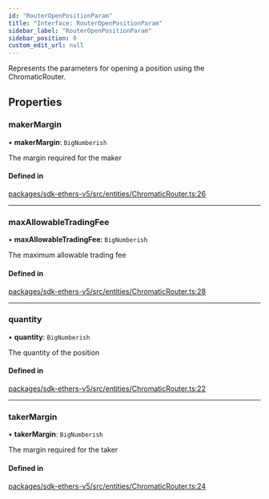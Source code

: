 ```yaml
---
id: "RouterOpenPositionParam"
title: "Interface: RouterOpenPositionParam"
sidebar_label: "RouterOpenPositionParam"
sidebar_position: 0
custom_edit_url: null
---
```


Represents the parameters for opening a position using the ChromaticRouter.

## Properties

### makerMargin

• **makerMargin**: `BigNumberish`

The margin required for the maker

#### Defined in

[packages/sdk-ethers-v5/src/entities/ChromaticRouter.ts:26](https://github.com/chromatic-protocol/sdk/blob/91849c1/packages/sdk-ethers-v5/src/entities/ChromaticRouter.ts#L26)

___

### maxAllowableTradingFee

• **maxAllowableTradingFee**: `BigNumberish`

The maximum allowable trading fee

#### Defined in

[packages/sdk-ethers-v5/src/entities/ChromaticRouter.ts:28](https://github.com/chromatic-protocol/sdk/blob/91849c1/packages/sdk-ethers-v5/src/entities/ChromaticRouter.ts#L28)

___

### quantity

• **quantity**: `BigNumberish`

The quantity of the position

#### Defined in

[packages/sdk-ethers-v5/src/entities/ChromaticRouter.ts:22](https://github.com/chromatic-protocol/sdk/blob/91849c1/packages/sdk-ethers-v5/src/entities/ChromaticRouter.ts#L22)

___

### takerMargin

• **takerMargin**: `BigNumberish`

The margin required for the taker

#### Defined in

[packages/sdk-ethers-v5/src/entities/ChromaticRouter.ts:24](https://github.com/chromatic-protocol/sdk/blob/91849c1/packages/sdk-ethers-v5/src/entities/ChromaticRouter.ts#L24)
